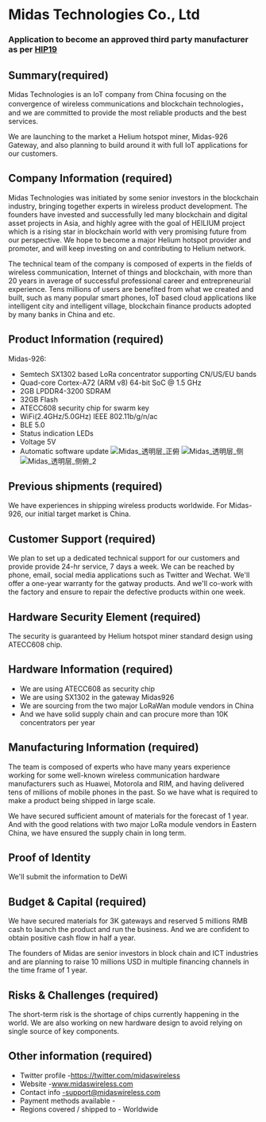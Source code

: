 # Midas Technologies Co., Ltd
### Application to become an approved third party manufacturer as per [HIP19](https://github.com/helium/HIP/blob/master/0019-third-party-manufacturers.md)

## Summary(required)
Midas Technologies is an IoT company from China focusing on the convergence of  wireless communications and blockchain technologies，and we are committed to provide the most reliable products and the best services.

We are launching to the market a Helium hotspot miner,  Midas-926 Gateway, and  also planning to build around it with full IoT applications for our customers.

## Company Information (required)
Midas Technologies was initiated by some senior investors in the blockchain industry, bringing together experts in wireless product development. The founders have invested and successfully led many blockchain and digital asset projects in Asia, and highly agree with the goal of HEILIUM project which is a rising star in blockchain world with very promising future from our perspective. We hope to become a major Helium hotspot provider and promoter, and will keep investing on and contributing to Helium network.

The technical team of the company is composed of experts in the fields of wireless communication, Internet of things and blockchain, with more than 20 years in average of successful professional career and entrepreneurial experience. Tens millions of users are benefited from what we created and built, such as many popular smart phones, IoT based cloud applications like intelligent city and intelligent village, blockchain finance products adopted by many banks in China and etc.

## Product Information (required)

Midas-926:
* Semtech SX1302 based LoRa concentrator supporting CN/US/EU bands
* Quad-core Cortex-A72 (ARM v8) 64-bit SoC @ 1.5 GHz
* 2GB LPDDR4-3200 SDRAM
* 32GB Flash
* ATECC608 security chip for swarm key
* WiFi(2.4GHz/5.0GHz) IEEE 802.11b/g/n/ac
* BLE 5.0
* Status indication LEDs
* Voltage 5V
* Automatic software update
![Midas_透明层_正俯](https://user-images.githubusercontent.com/86901323/125427574-f8ae9457-f252-4cb0-b01d-ae8198b7a0c7.jpg)
![Midas_透明层_侧](https://user-images.githubusercontent.com/86901323/125427636-9126325b-37d8-4a05-9ce2-c2239669e94c.jpg)
![Midas_透明层_侧俯_2](https://user-images.githubusercontent.com/86901323/125427652-28f80920-a58c-4e75-9e49-aa2a52dc703d.jpg)


## Previous shipments (required)

We have experiences in shipping wireless products worldwide. For Midas-926, our initial target market is China.

## Customer Support (required)

We plan to set up a dedicated technical support for our customers and provide provide 24-hr service, 7 days a week. We can be reached by phone, email, social media applications such as Twitter and Wechat.
We'll offer a one-year warranty for the gatway products. And we'll co-work with the factory and ensure to repair the defective products within one week. 

## Hardware Security Element (required)

The security is guaranteed by Helium hotspot miner standard design using ATECC608 chip.

## Hardware Information (required)

* We are using ATECC608 as security chip
* We are using SX1302 in the gateway Midas926
* We are sourcing from the two major LoRaWan module vendors in China
* And we have solid supply chain and can procure more than 10K concentrators per year

## Manufacturing Information (required)
The team is composed of experts who have many years experience working for some well-known wireless communication hardware manufacturers such as Huawei, Motorola and RIM, and having delivered tens of millions of mobile phones in the past. So we have what is required to make a product being shipped in large scale.

We have secured sufficient amount of materials for the forecast of 1 year. And with the good relations with two major LoRa module vendors in Eastern China, we have ensured the supply chain in long term. 

## Proof of Identity

We'll submit the information to DeWi

## Budget & Capital (required)

We have secured materials for 3K gateways and reserved 5 millions RMB cash to launch the product and run the business. And we are confident to obtain positive cash flow in half a year.

The founders of Midas are senior investors in block chain and ICT industries and are planning to raise 10 millions USD in multiple financing channels in the time frame of 1 year.

## Risks & Challenges (required)

The short-term risk is the shortage of chips currently happening in the world. We are also working on new hardware design to avoid relying on single source of key components.

## Other information (required)
 
* Twitter profile -https://twitter.com/midaswireless
* Website -www.midaswireless.com
* Contact info -support@midaswireless.com
* Payment methods available -
* Regions covered / shipped to - Worldwide
